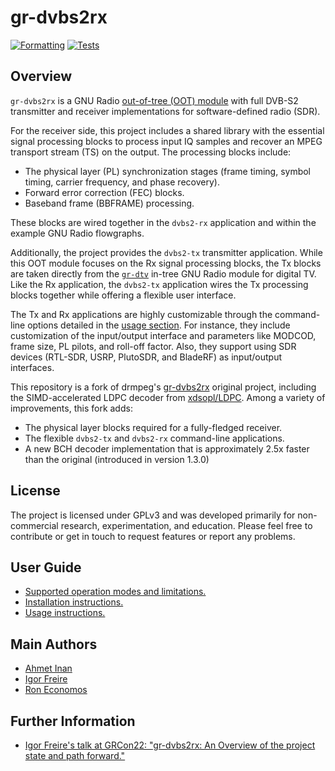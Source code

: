 # gr-dvbs2rx

[![Formatting](https://github.com/igorauad/gr-dvbs2rx/actions/workflows/formatting.yml/badge.svg)](https://github.com/igorauad/gr-dvbs2rx/actions/workflows/formatting.yml)
[![Tests](https://github.com/igorauad/gr-dvbs2rx/actions/workflows/test.yml/badge.svg)](https://github.com/igorauad/gr-dvbs2rx/actions/workflows/test.yml)

## Overview

`gr-dvbs2rx` is a GNU Radio [out-of-tree (OOT) module](https://wiki.gnuradio.org/index.php/OutOfTreeModules) with full DVB-S2 transmitter and receiver implementations for software-defined radio (SDR).

For the receiver side, this project includes a shared library with the essential signal processing blocks to process input IQ samples and recover an MPEG transport stream (TS) on the output. The processing blocks include:
- The physical layer (PL) synchronization stages (frame timing, symbol timing, carrier frequency, and phase recovery).
- Forward error correction (FEC) blocks.
- Baseband frame (BBFRAME) processing.

These blocks are wired together in the `dvbs2-rx` application and within the example GNU Radio flowgraphs.

Additionally, the project provides the `dvbs2-tx` transmitter application. While this OOT module focuses on the Rx signal processing blocks, the Tx blocks are taken directly from the [`gr-dtv`](https://github.com/gnuradio/gnuradio/tree/master/gr-dtv) in-tree GNU Radio module for digital TV. Like the Rx application, the `dvbs2-tx` application wires the Tx processing blocks together while offering a flexible user interface.

The Tx and Rx applications are highly customizable through the command-line options detailed in the [usage section](docs/usage.md). For instance, they include customization of the input/output interface and parameters like MODCOD, frame size, PL pilots, and roll-off factor. Also, they support using SDR devices (RTL-SDR, USRP, PlutoSDR, and BladeRF) as input/output interfaces.

This repository is a fork of drmpeg's [gr-dvbs2rx](http://github.com/drmpeg/gr-dvbs2rx) original project, including the SIMD-accelerated LDPC decoder from [xdsopl/LDPC](https://github.com/xdsopl/LDPC). Among a variety of improvements, this fork adds:
- The physical layer blocks required for a fully-fledged receiver.
- The flexible `dvbs2-tx` and `dvbs2-rx` command-line applications.
- A new BCH decoder implementation that is approximately 2.5x faster than the original (introduced in version 1.3.0)

## License

The project is licensed under GPLv3 and was developed primarily for non-commercial research, experimentation, and education. Please feel free to contribute or get in touch to request features or report any problems.

## User Guide

- [Supported operation modes and limitations.](docs/support.md)
- [Installation instructions.](docs/installation.md)
- [Usage instructions.](docs/usage.md)

## Main Authors

- [Ahmet Inan](https://github.com/xdsopl)
- [Igor Freire](https://github.com/igorauad)
- [Ron Economos](https://github.com/drmpeg/)

## Further Information

- [Igor Freire's talk at GRCon22: "gr-dvbs2rx: An Overview of the project state and path forward."](https://www.youtube.com/watch?v=qcqvfElQUVk&t)
